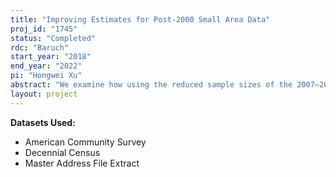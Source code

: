 ```yaml
---
title: "Improving Estimates for Post-2000 Small Area Data"
proj_id: "1745"
status: "Completed"
rdc: "Baruch"
start_year: "2018"
end_year: "2022"
pi: "Hongwei Xu"
abstract: "We examine how using the reduced sample sizes of the 2007–2016 American Community Survey data at the tract level, relative to the 2000 decennial long-form sample, can affect estimates of demographic composition and socioeconomic conditions. We find that measures of income segregation are biased upwards by smaller samples at the tract level, and seek to apply corrections to those measures. In addition, we examine how Bayesian models can be applied to small area estimation for point estimates of tract characteristics and how estimates of tract characteristics can be harmonized over time to adjust for changes in tract boundaries. "
layout: project
---
```


**Datasets Used:**

  - American Community Survey 
  - Decennial Census 
  - Master Address File Extract 

